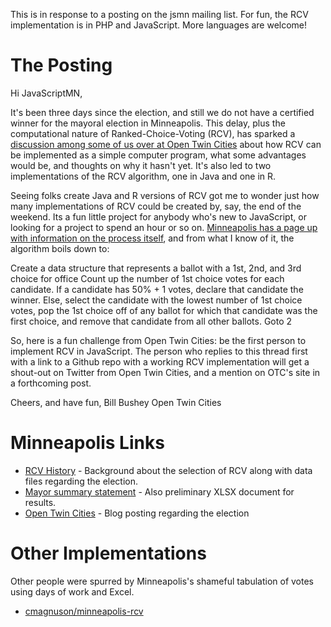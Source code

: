 This is in response to a posting on the jsmn mailing list.  For fun, the RCV implementation is in PHP and JavaScript.  More languages are welcome!


The Posting
===========

Hi JavaScriptMN,

It's been three days since the election, and still we do not have a certified winner for the mayoral election in Minneapolis. This delay, plus the computational nature of Ranked-Choice-Voting (RCV), has sparked a [discussion among some of us over at Open Twin Cities](https://groups.google.com/forum/#!topic/twin-cities-brigade/16puVbT38oU) about how RCV can be implemented as a simple computer program, what some advantages would be, and thoughts on why it hasn't yet. It's also led to two implementations of the RCV algorithm, one in Java and one in R.

Seeing folks create Java and R versions of RCV got me to wonder just how many implementations of RCV could be created by, say, the end of the weekend. Its a fun little project for anybody who's new to JavaScript, or looking for a project to spend an hour or so on. [Minneapolis has a page up with information on the process itself](http://vote.minneapolismn.gov/rcv/rcv-history), and from what I know of it, the algorithm boils down to:

Create a data structure that represents a ballot with a 1st, 2nd, and 3rd choice for office
Count up the number of 1st choice votes for each candidate. If a candidate has 50% + 1 votes, declare that candidate the winner.
Else, select the candidate with the lowest number of 1st choice votes, pop the 1st choice off of any ballot for which that candidate was the first choice, and remove that candidate from all other ballots.
Goto 2

So, here is a fun challenge from Open Twin Cities: be the first person to implement RCV in JavaScript. The person who replies to this thread first with a link to a Github repo with a working RCV implementation will get a shout-out on Twitter from Open Twin Cities, and a mention on OTC's site in a forthcoming post.

Cheers, and have fun,
Bill Bushey
Open Twin Cities


Minneapolis Links
=================

* [RCV History](http://vote.minneapolismn.gov/rcv/rcv-history) - Background about the selection of RCV along with data files regarding the election.
* [Mayor summary statement](http://vote.minneapolismn.gov/results/2013/2013-mayor-tabulation) - Also preliminary XLSX document for results.
* [Open Twin Cities](http://www.opentwincities.org/2013/11/15/ranked-choice-voting-and-civic-tech-in-minneapolis/) - Blog posting regarding the election


Other Implementations
=====================

Other people were spurred by Minneapolis's shameful tabulation of votes using days of work and Excel.

* [cmagnuson/minneapolis-rcv](https://github.com/cmagnuson/minneapolis-rcv)
